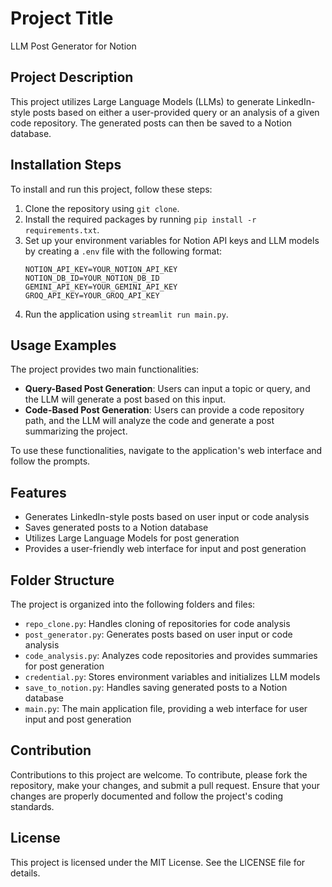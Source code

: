 # Project Title
LLM Post Generator for Notion

## Project Description
This project utilizes Large Language Models (LLMs) to generate LinkedIn-style posts based on either a user-provided query or an analysis of a given code repository. The generated posts can then be saved to a Notion database.

## Installation Steps
To install and run this project, follow these steps:
1. Clone the repository using `git clone`.
2. Install the required packages by running `pip install -r requirements.txt`.
3. Set up your environment variables for Notion API keys and LLM models by creating a `.env` file with the following format:
   ```
   NOTION_API_KEY=YOUR_NOTION_API_KEY
   NOTION_DB_ID=YOUR_NOTION_DB_ID
   GEMINI_API_KEY=YOUR_GEMINI_API_KEY
   GROQ_API_KEY=YOUR_GROQ_API_KEY
   ```
4. Run the application using `streamlit run main.py`.

## Usage Examples
The project provides two main functionalities:
* **Query-Based Post Generation**: Users can input a topic or query, and the LLM will generate a post based on this input.
* **Code-Based Post Generation**: Users can provide a code repository path, and the LLM will analyze the code and generate a post summarizing the project.

To use these functionalities, navigate to the application's web interface and follow the prompts.

## Features
* Generates LinkedIn-style posts based on user input or code analysis
* Saves generated posts to a Notion database
* Utilizes Large Language Models for post generation
* Provides a user-friendly web interface for input and post generation

## Folder Structure
The project is organized into the following folders and files:
* `repo_clone.py`: Handles cloning of repositories for code analysis
* `post_generator.py`: Generates posts based on user input or code analysis
* `code_analysis.py`: Analyzes code repositories and provides summaries for post generation
* `credential.py`: Stores environment variables and initializes LLM models
* `save_to_notion.py`: Handles saving generated posts to a Notion database
* `main.py`: The main application file, providing a web interface for user input and post generation

## Contribution
Contributions to this project are welcome. To contribute, please fork the repository, make your changes, and submit a pull request. Ensure that your changes are properly documented and follow the project's coding standards.

## License
This project is licensed under the MIT License. See the LICENSE file for details.


